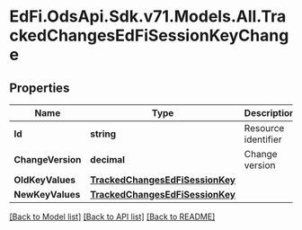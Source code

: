 # EdFi.OdsApi.Sdk.v71.Models.All.TrackedChangesEdFiSessionKeyChange

## Properties

Name | Type | Description | Notes
------------ | ------------- | ------------- | -------------
**Id** | **string** | Resource identifier | [optional] 
**ChangeVersion** | **decimal** | Change version | [optional] 
**OldKeyValues** | [**TrackedChangesEdFiSessionKey**](TrackedChangesEdFiSessionKey.md) |  | [optional] 
**NewKeyValues** | [**TrackedChangesEdFiSessionKey**](TrackedChangesEdFiSessionKey.md) |  | [optional] 

[[Back to Model list]](../README.md#documentation-for-models) [[Back to API list]](../README.md#documentation-for-api-endpoints) [[Back to README]](../README.md)

